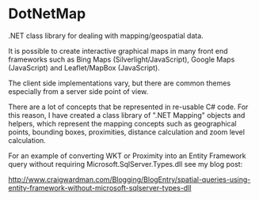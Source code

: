 # DotNetMap
.NET class library for dealing with mapping/geospatial data.

It is possible to create interactive graphical maps in many front end frameworks such as Bing Maps (Silverlight/JavaScript), Google Maps (JavaScript) and Leaflet/MapBox (JavaScript).

The client side implementations vary, but there are common themes especially from a server side point of view.

There are a lot of concepts that be represented in re-usable C# code.  For this reason, I have created a class library of ".NET Mapping" objects and helpers, which represent the mapping concepts such as geographical points, bounding boxes, proximities, distance calculation and zoom level calculation. 

For an example of converting WKT or Proximity into an Entity Framework query without requiring Microsoft.SqlServer.Types.dll see my blog post:

http://www.craigwardman.com/Blogging/BlogEntry/spatial-queries-using-entity-framework-without-microsoft-sqlserver-types-dll
